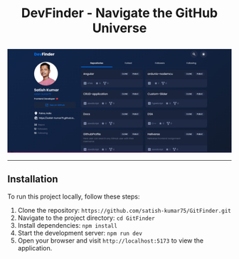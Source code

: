 <div align="center">

# DevFinder - Navigate the GitHub Universe

## </div>

![Image Alt Text](public/Preview.png)

---

## Installation

To run this project locally, follow these steps:

1. Clone the repository: `https://github.com/satish-kumar75/GitFinder.git`
2. Navigate to the project directory: `cd GitFinder`
3. Install dependencies: `npm install`
4. Start the development server: `npm run dev`
5. Open your browser and visit `http://localhost:5173` to view the application.
